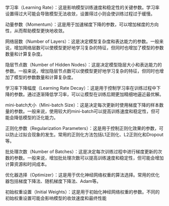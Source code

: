 学习率（Learning Rate）：这是影响模型训练速度和稳定性的关键参数。学习率设置得过大可能会导致模型无法收敛，设置得过小则会使训练过程过于缓慢。

动量参数（Momentum）：这是用于加速梯度下降的参数，可以增加梯度的方向性，从而帮助模型更快地收敛。

网络层数（Number of Layers）：这是决定模型复杂度和表达能力的参数。一般来说，增加网络层数可以使模型更好地学习复杂的特征，但同时也增加了模型的参数数量和计算复杂度。

隐层节点数（Number of Hidden Nodes）：这是决定模型隐层大小和表达能力的参数。一般来说，增加隐层节点数可以使模型更好地学习复杂的特征，但同时也增加了模型的参数数量和计算复杂度。

学习率下降幅度（Learning Rate Decay）：这是用于控制学习率在训练过程中下降的参数。通过逐渐降低学习率，可以让模型在训练后期更加精细地逼近最优解。

mini-batch大小（Mini-batch Size）：这是决定每次更新时使用梯度下降的样本数量的参数。一般来说，使用较大的mini-batch可以提高训练速度和稳定性，但可能会降低模型的泛化能力。

正则化参数（Regularization Parameters）：这是用于控制正则化效果的参数，可以防止过拟合现象的发生。常用的正则化方法包括L1正则化、L2正则化和Dropout等。

批处理次数（Number of Batches）：这是决定每次训练过程中进行梯度更新的次数的参数。一般来说，增加批处理次数可以提高训练速度和稳定性，但可能会增加计算资源和时间成本。

优化器选择（Optimizer）：这是用于优化神经网络权重的算法选择。常用的优化器包括梯度下降法、随机梯度下降法、Adam等。

初始权重设置（Initial Weights）：这是用于初始化神经网络权重的参数。不同的初始权重设置可能会影响模型的收敛速度和最终性能
